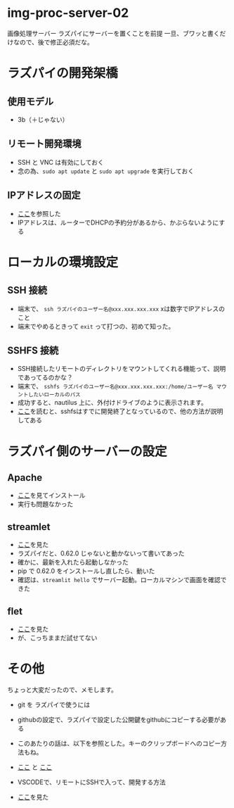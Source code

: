 # img-proc-server-02
画像処理サーバー
ラズパイにサーバーを置くことを前提
一旦、ブワッと書くだけなので、後で修正必須だな。

# ラズパイの開発架橋
## 使用モデル
* 3b（＋じゃない）

## リモート開発環境
* SSH と VNC は有効にしておく
* 念の為、`sudo apt update` と `sudo apt upgrade` を実行しておく

## IPアドレスの固定
* [ここ](https://mugeek.hatenablog.com/entry/2019/05/27/230256)を参照した
* IPアドレスは、ルーターでDHCPの予約分があるから、かぶらないようにする

# ローカルの環境設定
## SSH 接続
* 端末で、 `ssh ラズパイのユーザー名@xxx.xxx.xxx.xxx` xは数字でIPアドレスのこと
* 端末でやめるときって `exit` って打つの、初めて知った。

## SSHFS 接続
* SSH接続したリモートのディレクトリをマウントしてくれる機能って、説明であってるのかな？
* 端末で、 `sshfs ラズパイのユーザー名@xxx.xxx.xxx.xxx:/home/ユーザー名 マウントしたいローカルのパス`
* 成功すると、nautilus 上に、外付けドライブのように表示されます。
* [ここ](https://developers.gmo.jp/18603/)を読むと、sshfsはすでに開発終了となっているので、他の方法が説明してある

# ラズパイ側のサーバーの設定
## Apache
* [ここ](https://www.fabshop.jp/webserver-apache/)を見てインストール
* 実行も問題なかった

## streamlet
* [ここ](https://hitori-sekai.com/python/error-streamlit-install/)を見た
* ラズパイだと、0.62.0 じゃないと動かないって書いてあった
* 確かに、最新を入れたら起動しなかった
* pip で 0.62.0 をインストールし直したら、動いた
* 確認は、`streamlit hello` でサーバー起動。ローカルマシンで画面を確認できた

## flet
* [ここ](https://qiita.com/NasuPanda/items/48849d7f925784d6b6a0)を見た
* が、こっちままだ試せてない

# その他
ちょっと大変だったので、メモします。
* git を ラズパイで使うには
 * githubの設定で、ラズパイで設定した公開鍵をgithubにコピーする必要がある
 * このあたりの話は、以下を参照とした。キーのクリップボードへのコピー方法もね。
 * [ここ](https://qiita.com/shizuma/items/2b2f873a0034839e47ce) と [ここ](https://qiita.com/Kzno/items/6f2fa98256bdffb0fd43)
 
* VSCODEで、リモートにSSHで入って、開発する方法
 * [ここ](https://tec.tecotec.co.jp/entry/2021/12/11/000000)を見た
 
